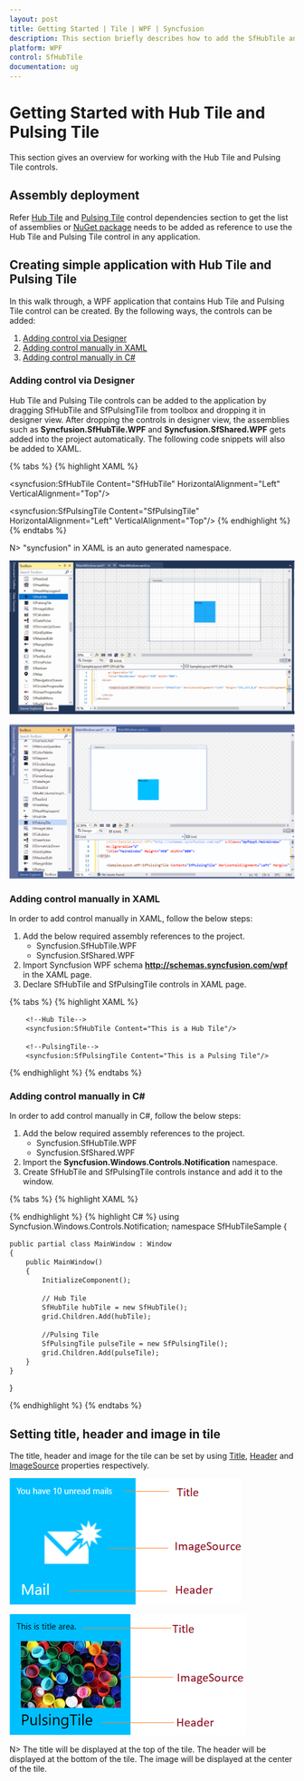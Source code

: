 ```yaml
---
layout: post
title: Getting Started | Tile | WPF | Syncfusion
description: This section briefly describes how to add the SfHubTile and SfPulsingTile controls in the application.
platform: WPF
control: SfHubTile
documentation: ug
---
```


# Getting Started with Hub Tile and Pulsing Tile

This section gives an overview for working with the Hub Tile and Pulsing Tile controls.

## Assembly deployment

Refer [Hub Tile](https://help.syncfusion.com/wpf/control-dependencies#sfhubtile) and [Pulsing Tile](https://help.syncfusion.com/wpf/control-dependencies#sfpulsingtile) control dependencies section to get the list of assemblies or [NuGet package](https://help.syncfusion.com/wpf/visual-studio-integration/nuget-packages) needs to be added as reference to use the Hub Tile and Pulsing Tile control in any application.

## Creating simple application with Hub Tile and Pulsing Tile

In this walk through, a WPF application that contains Hub Tile and Pulsing Tile control can be created. By the following ways, the controls can be added: 

1. [Adding control via Designer](#adding-control-via-designer)
2. [Adding control manually in XAML](#adding-control-manually-in-xaml)
3. [Adding control manually in C#](#adding-control-manually-in-c)

### Adding control via Designer

Hub Tile and Pulsing Tile controls can be added to the application by dragging SfHubTile and SfPulsingTile from toolbox and dropping it in designer view. After dropping the controls in designer view, the assemblies such as **Syncfusion.SfHubTile.WPF** and **Syncfusion.SfShared.WPF** gets added into the project automatically. The following code snippets will also be added to XAML.

{% tabs %}
{% highlight XAML %}
<!--For Hub Tile-->
<syncfusion:SfHubTile Content="SfHubTile" HorizontalAlignment="Left" VerticalAlignment="Top"/>
<!--For Pulsing Tile-->
<syncfusion:SfPulsingTile Content="SfPulsingTile" HorizontalAlignment="Left" VerticalAlignment="Top"/>
{% endhighlight %}
{% endtabs %}

N> "syncfusion" in XAML is an auto generated namespace.

![wpf hub tile control added by designer](Getting-Started_images/Hubtile.png)

![wpf pulsing tile control added by designer](Getting-Started_images/Pulsingtile.png)
	
### Adding control manually in XAML

In order to add control manually in XAML, follow the below steps:

1. Add the below required assembly references to the project.
	* Syncfusion.SfHubTile.WPF
	* Syncfusion.SfShared.WPF
2. Import Syncfusion WPF schema **http://schemas.syncfusion.com/wpf** in the XAML page.
3. Declare SfHubTile and SfPulsingTile controls in XAML page.

{% tabs %}
{% highlight XAML %}
<Window xmlns="http://schemas.microsoft.com/winfx/2006/xaml/presentation"
        xmlns:x="http://schemas.microsoft.com/winfx/2006/xaml"
        xmlns:syncfusion="http://schemas.syncfusion.com/wpf" 
        x:Class="WpfApplication1.MainWindow"
        Title="MainWindow" Height="350" Width="525">
	<Grid>
		
		<!--Hub Tile-->
    	<syncfusion:SfHubTile Content="This is a Hub Tile"/>
		
		<!--PulsingTile-->
		<syncfusion:SfPulsingTile Content="This is a Pulsing Tile"/>
  </Grid>
</Window>
{% endhighlight %}
{% endtabs %}

### Adding control manually in C#

In order to add control manually in C#, follow the below steps:

1. Add the below required assembly references to the project.
	* Syncfusion.SfHubTile.WPF
	* Syncfusion.SfShared.WPF
2. Import the **Syncfusion.Windows.Controls.Notification** namespace.
3. Create SfHubTile and SfPulsingTile controls instance and add it to the window.

{% tabs %}
{% highlight XAML %}
<Window xmlns="http://schemas.microsoft.com/winfx/2006/xaml/presentation"
        xmlns:x="http://schemas.microsoft.com/winfx/2006/xaml"
        x:Class="WpfApplication1.MainWindow"
        Title="MainWindow" Height="350" Width="525">
	<Grid x:Name="grid">
	</Grid>
</Window>

{% endhighlight %}
{% highlight C# %}
using Syncfusion.Windows.Controls.Notification;
namespace SfHubTileSample
{

	public partial class MainWindow : Window
	{
		public MainWindow()
		{
			InitializeComponent();

			// Hub Tile
			SfHubTile hubTile = new SfHubTile();
			grid.Children.Add(hubTile);			

			//Pulsing Tile
			SfPulsingTile pulseTile = new SfPulsingTile();
			grid.Children.Add(pulseTile);
		}
	}
}

{% endhighlight %}
{% endtabs %}

## Setting title, header and image in tile

The title, header and image for the tile can be set by using [Title](https://help.syncfusion.com/cr/wpf/Syncfusion.SfHubTile.Wpf~Syncfusion.Windows.Controls.Notification.HubTileBase~Title.html), [Header](https://help.syncfusion.com/cr/wpf/Syncfusion.SfShared.Wpf~Syncfusion.Windows.Primitives.HeaderedContentControl~Header.html) and [ImageSource](https://help.syncfusion.com/cr/wpf/Syncfusion.SfHubTile.Wpf~Syncfusion.Windows.Controls.Notification.HubTileBase~ImageSource.html) properties respectively.

![wpf hub tile structure](Getting-Started_images/wpf-hubtile.png)

![wpf pulsing tile structure](Getting-Started_images/pulsingtileimage.png)

N> The title will be displayed at the top of the tile. The header will be displayed at the bottom of the tile. The image will be displayed at the center of the tile.







